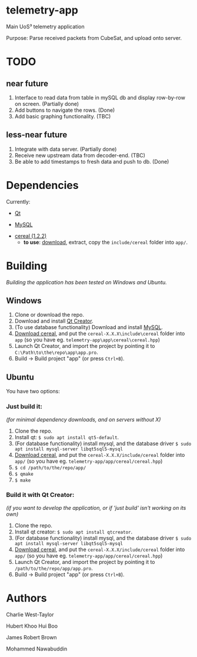 ﻿# telemetry-app

Main UoS³ telemetry application

Purpose: Parse received packets from CubeSat, and upload onto server.

# TODO

## near future

1. Interface to read data from table in mySQL db and display row-by-row on screen. (Partially done)
2. Add buttons to navigate the rows. (Done)
3. Add basic graphing functionality. (TBC)

## less-near future

1. Integrate with data server. (Partially done)
2. Receive new upstream data from decoder-end. (TBC)
3. Be able to add timestamps to fresh data and push to db. (Done)

# Dependencies

Currently:

+ [Qt](https://www.qt.io)
* [MySQL](https://www.mysql.com/)
+ [cereal (1.2.2)](https://uscilab.github.io/cereal)
	+ **to use**: [download](https://github.com/USCiLab/cereal/releases/tag/v1.2.2), extract, copy the `include/cereal` folder into `app/`.

# Building

*Building the application has been tested on Windows and Ubuntu.*

## Windows

1. Clone or download the repo.
2. Download and install [Qt Creator](https://www.qt.io/).
3. (To use database functionality) Download and install [MySQL](https://www.mysql.com/).
4. [Download cereal](https:\\uscilab.github.io\cereal), and put the `cereal-X.X.X\include\cereal` folder into `app` (so you have eg. `telemetry-app\app\cereal\cereal.hpp`)
5. Launch Qt Creator, and import the project by pointing it to `C:\Path\to\the\repo\app\app.pro`.
6. Build -> Build project "app" (or press `Ctrl+B`).

## Ubuntu

You have two options:

### Just build it:

*(for minimal dependency downloads, and on servers without X)*

1. Clone the repo.
2. Install qt: `$ sudo apt install qt5-default`.
3. (For database functionality) install mysql, and the database driver `$ sudo apt install mysql-server libqt5sql5-mysql`
4. [Download cereal](https://uscilab.github.io/cereal), and put the `cereal-X.X.X/include/cereal` folder into `app/` (so you have eg. `telemetry-app/app/cereal/cereal.hpp`)
5. `$ cd /path/to/the/repo/app/`
6. `$ qmake`
7. `$ make`

### Build it with Qt Creator:

*(if you want to develop the application, or if 'just build' isn't working on its own)*

1. Clone the repo.
2. Install qt creator: `$ sudo apt install qtcreator`.
3. (For database functionality) install mysql, and the database driver `$ sudo apt install mysql-server libqt5sql5-mysql`
4. [Download cereal](https://uscilab.github.io/cereal), and put the `cereal-X.X.X/include/cereal` folder into `app/` (so you have eg. `telemetry-app/app/cereal/cereal.hpp`)
5. Launch Qt Creator, and import the project by pointing it to `/path/to/the/repo/app/app.pro`.
6. Build -> Build project "app" (or press `Ctrl+B`).

# Authors

Charlie West-Taylor

Hubert Khoo Hui Boo

James Robert Brown

Mohammed Nawabuddin